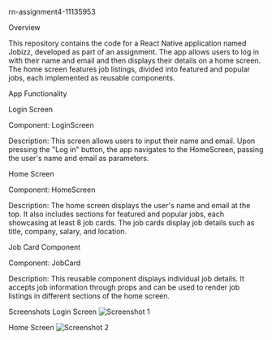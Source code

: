 rn-assignment4-11135953

Overview

This repository contains the code for a React Native application named Jobizz, developed as part of an assignment. The app allows users to log in with their name and email and then displays their details on a home screen. The home screen features job listings, divided into featured and popular jobs, each implemented as reusable components.

App Functionality

Login Screen

Component: 
LoginScreen

Description:
This screen allows users to input their name and email. Upon pressing the "Log in" button, the app navigates to the HomeScreen, passing the user's name and email as parameters.

Home Screen

Component:
HomeScreen

Description: 
The home screen displays the user's name and email at the top. It also includes sections for featured and popular jobs, each showcasing at least 8 job cards. The job cards display job details such as title, company, salary, and location.

Job Card Component

Component: 
JobCard

Description:
This reusable component displays individual job details. It accepts job information through props and can be used to render job listings in different sections of the home screen.

Screenshots
Login Screen
![Screenshot 1](https://github.com/davidboateng451/rn-assignment4-11135953/assets/151746606/7b655aa6-7781-4ec8-a0b4-b010fe6184d0)


Home Screen
![Screenshot 2](https://github.com/davidboateng451/rn-assignment4-11135953/assets/151746606/222fc478-42a5-45a8-82be-ef947f61919a)

